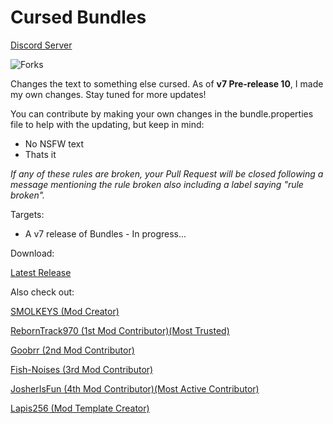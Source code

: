 # Cursed Bundles


[Discord Server](https://discord.gg/9M2VRAVGz8) 

![Forks](https://img.shields.io/github/forks/SMOLKEYS/bundles?style=for-the-badge)

Changes the text to something else cursed. As of **v7 Pre-release 10**, I made my own changes. Stay tuned for more updates!

You can contribute by making your own changes in the bundle.properties file to help with the updating, but keep in mind:

- No NSFW text
- Thats it

*If any of these rules are broken, your Pull Request will be closed following a message mentioning the rule broken also including a label saying "rule broken".*


Targets:

- A v7 release of Bundles  - In progress...


Download:

[Latest Release](https://github.com/SMOLKEYS/bundles/releases/tag/v7-pre10)


Also check out: 

[SMOLKEYS (Mod Creator)](https://github.com/SMOLKEYS)

[RebornTrack970 (1st Mod Contributor)(Most Trusted)](https://github.com/RebornTrack970)

[Goobrr (2nd Mod Contributor)](https://github.com/Goobrr)

[Fish-Noises (3rd Mod Contributor)](https://github.com/Fish-Noises)

[JosherIsFun (4th Mod Contributor)(Most Active Contributor)](https://github.com/JosherIsFun)

[Lapis256 (Mod Template Creator)](https://github.com/Lapis256)
